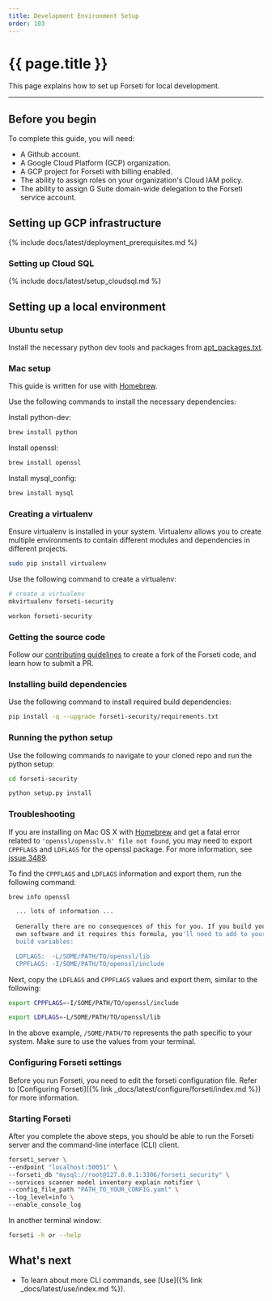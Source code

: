 ```yaml
---
title: Development Environment Setup
order: 103
---
```

#  {{ page.title }}

This page explains how to set up Forseti for local development.

---

## Before you begin

To complete this guide, you will need:

* A Github account.
* A Google Cloud Platform (GCP) organization.
* A GCP project for Forseti with billing enabled.
* The ability to assign roles on your organization's Cloud IAM policy.
* The ability to assign G Suite domain-wide delegation to the Forseti service account.

## Setting up GCP infrastructure

{% include docs/latest/deployment_prerequisites.md %}

### Setting up Cloud SQL

{% include docs/latest/setup_cloudsql.md %}

## Setting up a local environment

### Ubuntu setup

Install the necessary python dev tools and packages from [apt_packages.txt](https://github.com/GoogleCloudPlatform/forseti-security/blob/stable/install/dependencies/apt_packages.txt).

### Mac setup

This guide is written for use with [Homebrew](https://brew.sh).

Use the following commands to install the necessary dependencies:

Install python-dev:

  ```bash
  brew install python
  ```

Install openssl:

  ```bash
  brew install openssl
  ```

Install mysql_config:

  ```bash
  brew install mysql
  ```

### Creating a virtualenv

Ensure virtualenv is installed in your system. Virtualenv allows you to
create multiple environments to contain different modules and dependencies
in different projects.

  ```bash
  sudo pip install virtualenv
  ```

Use the following command to create a virtualenv:

  ```bash
  # create a virtualenv
  mkvirtualenv forseti-security
  
  workon forseti-security
  ```

### Getting the source code

Follow our [contributing guidelines](https://github.com/GoogleCloudPlatform/forseti-security/blob/stable/.github/CONTRIBUTING.md) to create a fork of the Forseti code, and learn how to submit a PR.

### Installing build dependencies

Use the following command to install required build dependencies:

  ```bash
  pip install -q --upgrade forseti-security/requirements.txt
  ```

### Running the python setup

Use the following commands to navigate to your cloned repo and run the python setup:

  ```bash
  cd forseti-security
  
  python setup.py install
  ```

### Troubleshooting

If you are installing on Mac OS X with [Homebrew](https://brew.sh/) and get 
a fatal error related to `'openssl/opensslv.h' file not found`, you may need to 
export `CPPFLAGS` and `LDFLAGS` for the openssl package. For more information,
see [issue 3489](https://github.com/pyca/cryptography/issues/3489).

To find the `CPPFLAGS` and `LDFLAGS` information and export them, run the
following command:

  ```bash
  brew info openssl
  
    ... lots of information ...
    
    Generally there are no consequences of this for you. If you build your
    own software and it requires this formula, you'll need to add to your
    build variables:

    LDFLAGS:  -L/SOME/PATH/TO/openssl/lib
    CPPFLAGS: -I/SOME/PATH/TO/openssl/include
  ```

Next, copy the `LDFLAGS` and `CPPFLAGS` values and export them, similar to the 
following:

  ```bash
  export CPPFLAGS=-I/SOME/PATH/TO/openssl/include
  
  export LDFLAGS=-L/SOME/PATH/TO/openssl/lib
  ```
In the above example, `/SOME/PATH/TO` represents the path specific to your
system. Make sure to use the values from your terminal.

### Configuring Forseti settings

Before you run Forseti, you need to edit the forseti configuration file. 
Refer to [Configuring Forseti]({% link _docs/latest/configure/forseti/index.md %}) 
for more information.

### Starting Forseti

After you complete the above steps, you should be able to run the Forseti
server and the command-line interface (CLI) client.

  ```bash
  forseti_server \
  --endpoint "localhost:50051" \
  --forseti_db "mysql://root@127.0.0.1:3306/forseti_security" \
  --services scanner model inventory explain notifier \
  --config_file_path "PATH_TO_YOUR_CONFIG.yaml" \
  --log_level=info \
  --enable_console_log
  ```

In another terminal window:

  ```bash
  forseti -h or --help
  ```

## What's next

* To learn about more CLI commands, see [Use]({% link _docs/latest/use/index.md %}).

